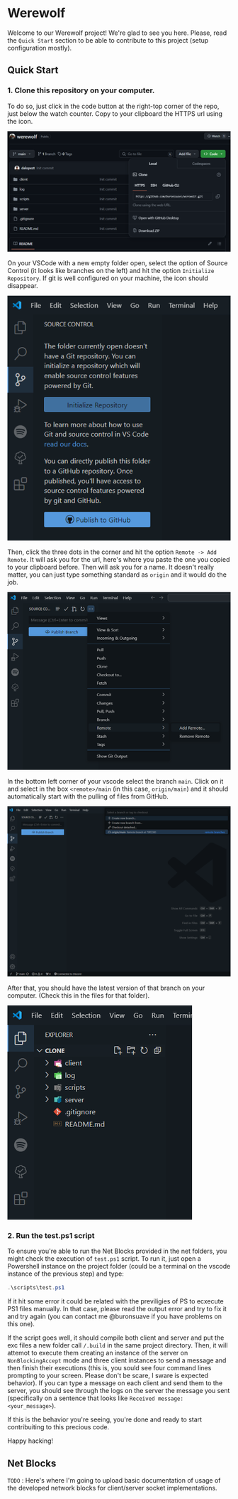 # Werewolf
Welcome to our Werewolf project! We're glad to see you here.
Please, read the ```Quick Start``` section to be able to contribute to this project (setup configuration mostly).

## Quick Start
### 1. Clone this repository on your computer. 

To do so, just click in the code button at the right-top corner of the repo, just below the watch counter. Copy to your clipboard the HTTPS url using the icon. 

![Clone Button](img/qs_01.png)

On your VSCode with a new empty folder open, select the option of Source Control (it looks like branches on the left) and hit the option ```Initialize Repository```. If git is well configured on your machine, the icon should disappear.

![Init Repository](img/qs_02.png)

Then, click the three dots in the corner and hit the option ```Remote -> Add Remote```. It will ask you for the url, here's where you paste the one you copied to your clipboard before. Then will ask you for a name. It doesn't really matter, you can just type something standard as ```origin``` and it would do the job. 

![Add remote](img/qs_03.png)

In the bottom left corner of your vscode select the branch ```main```. Click on it and select in the box ```<remote>/main``` (in this case, ```origin/main```) and it should automatically start with the pulling of files from GitHub.

![Pull files](img/qs_04.png)

After that, you should have the latest version of that branch on your computer. (Check this in the files for that folder).

![Pull files](img/qs_05.png)

### 2. Run the test.ps1 script

To ensure you're able to run the Net Blocks provided in the net folders, you might check the execution of ```test.ps1``` script. To run it, just open a Powershell instance on the project folder (could be a terminal on the vscode instance of the previous step) and type:
```ps1
.\scripts\test.ps1
```

If it hit some error it could be related with the previligies of PS to ecxecute PS1 files manually. In that case, please read the output error and try to fix it and try again (you can contact me @buronsuave if you have problems on this one). 

If the script goes well, it should compile both client and server and put the exc files a new folder call ```/.build``` in the same project directory. Then, it will attemot to execute them creating an instance of the server on ```NonBlockingAccept``` mode and three client instances to send a message and then finish their executions (this is, you sould see four command lines prompting to your screen. Please don't be scare, I sware is expected behavior). If you can type a message on each client and send them to the server, you should see through the logs on the server the message you sent (specifically on a sentence that looks like ```Received message: <your_message>```).

If this is the behavior you're seeing, you're done and ready to start contribuiting to this precious code. 

Happy hacking!

## Net Blocks

```TODO``` : Here's where I'm going to upload basic documentation of usage of the developed network blocks for client/server socket implementations.